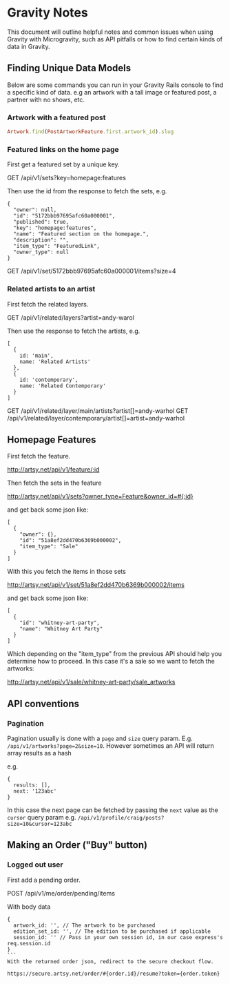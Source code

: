 # Gravity Notes

This document will outline helpful notes and common issues when using Gravity with Microgravity, such as API pitfalls or how to find certain kinds of data in Gravity.

## Finding Unique Data Models

Below are some commands you can run in your Gravity Rails console to find a specific kind of data. 
e.g an artwork with a tall image or featured post, a partner with no shows, etc.

### Artwork with a featured post

````ruby
Artwork.find(PostArtworkFeature.first.artwork_id).slug
````

### Featured links on the home page

First get a featured set by a unique key.

GET /api/v1/sets?key=homepage:features

Then use the id from the response to fetch the sets, e.g.

````
{
  "owner": null,
  "id": "5172bbb97695afc60a000001",
  "published": true,
  "key": "homepage:features",
  "name": "Featured section on the homepage.",
  "description": "",
  "item_type": "FeaturedLink",
  "owner_type": null
}
````

GET /api/v1/set/5172bbb97695afc60a000001/items?size=4

### Related artists to an artist

First fetch the related layers.

GET /api/v1/related/layers?artist=andy-warol

Then use the response to fetch the artists, e.g.

````
[
  {
    id: 'main',
    name: 'Related Artists'
  },
  {
    id: 'contemporary',
    name: 'Related Contemporary'
  }
]
````

GET /api/v1/related/layer/main/artists?artist[]=andy-warhol
GET /api/v1/related/layer/contemporary/artist[]=artist=andy-warhol

## Homepage Features

First fetch the feature.

http://artsy.net/api/v1/feature/:id 

Then fetch the sets in the feature

http://artsy.net/api/v1/sets?owner_type=Feature&owner_id=#{:id}

and get back some json like:

````
[
  {
    "owner": {},
    "id": "51a8ef2dd470b6369b000002",
    "item_type": "Sale"
  }
]
````

With this you fetch the items in those sets

http://artsy.net/api/v1/set/51a8ef2dd470b6369b000002/items

and get back some json like:

````
[
  {
    "id": "whitney-art-party",
    "name": "Whitney Art Party"
  }
]
````

Which depending on the "item_type" from the previous API should help you determine how to proceed. In this case it's a sale so we want to fetch the artworks:

http://artsy.net/api/v1/sale/whitney-art-party/sale_artworks

## API conventions

### Pagination

Pagination usually is done with a `page` and `size` query param. E.g. `/api/v1/artworks?page=2&size=10`. However sometimes an API will return array results as a hash 

e.g.

````
{
  results: [],
  next: '123abc'
}
````

In this case the next page can be fetched by passing the `next` value as the `cursor` query param e.g. `/api/v1/profile/craig/posts?size=10&cursor=123abc`


## Making an Order ("Buy" button)

### Logged out user

First add a pending order.

POST /api/v1/me/order/pending/items

With body data
````
{
  artwork_id: '', // The artwork to be purchased
  edition_set_id: '', // The edition to be purchased if applicable
  session_id: '' // Pass in your own session id, in our case express's req.session.id
}
```
With the returned order json, redirect to the secure checkout flow.

https://secure.artsy.net/order/#{order.id}/resume?token={order.token}
